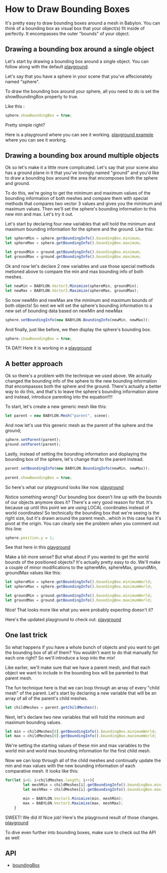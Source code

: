 # How to Draw Bounding Boxes

It's pretty easy to draw bounding boxes around a mesh in Babylon. You can think of a bounding box as visual box that your object(s) fit inside of perfectly. It encompasses the outer "bounds" of your object.

## Drawing a bounding box around a single object

Let's start by drawing a bounding box around a single object. You can follow along with the default [playground](https://playground.babylonjs.com/).

Let's say that you have a sphere in your scene that you've affecionately named "sphere".

To draw the bounding box around your sphere, all you need to do is set the showBoundingBox property to true.

Like this :
```javascript
sphere.showBoundingBox = true;
```
Pretty simple right? 

Here is a playground where you can see it working. [playground example](https://playground.babylonjs.com/#4F33I3) where you can see it working. 

## Drawing a bounding box around multiple objects

Ok so let's make it a little more complicated. Let's say that your scene also has a ground plane in it that you've lovingly named "ground" and you'd like to draw a bounding box around the area that encomposes both the sphere and ground. 

To do this, we're going to get the minimum and maximum values of the bounding information of both meshes and compare them with special methods that compares two vector 3 values and gives you the minimum and maximum values. Then we'll set the sphere's bounding information to this new min and max. Let's try it out.

Let's start by declaring four new variables that will hold the minimum and maximum bounding information for the sphere and the ground. Like this:

```javascript
let sphereMin = sphere.getBoundingInfo().boundingBox.minimum;
let sphereMax = sphere.getBoundingInfo().boundingBox.maximum;

let groundMin = ground.getBoundingInfo().boundingBox.minimum;
let groundMax = ground.getBoundingInfo().boundingBox.maximum;
```

Ok and now let's declare 2 new variables and use those special methods metioned above to compare the min and max bounding info of both meshes.

```javascript
let newMin = BABYLON.Vector3.Minimize(sphereMin, groundMin);
let newMax = BABYLON.Vector3.Maximize(sphereMax, groundMax);
```

So now newMin and newMax are the minimum and maximum bounds of both objects! So next we will set the sphere's bounding information to a new set of bounding data based on newMin and newMax

```javascript
sphere.setBoundingInfo(new BABYLON.BoundingInfo(newMin, newMax));
```

And finally, just like before, we then display the sphere's bounding box.

```javascript
sphere.showBoundingBox = true;
```

TA DA!!! Here it is working in a [playground](https://playground.babylonjs.com/#4F33I3#1)

## A better approach

Ok so there's a problem with the technique we used above. We actually changed the bounding info of the sphere to the new bounding information that encompasses both the sphere and the ground. There's actually a better way to do this, and that's to leave the sphere's bounding information alone and instead, introduce parenting into the equation!!!!

To start, let's create a new generic mesh like this:

```javascript
let parent = new BABYLON.Mesh("parent", scene);
```

And now let's use this generic mesh as the parent of the sphere and the ground;

```javascript
sphere.setParent(parent);
ground.setParent(parent);
```

Lastly, instead of setting the bounding information and displaying the bounding box of the sphere, let's change that to the parent instead.

```javascript
parent.setBoundingInfo(new BABYLON.BoundingInfo(newMin, newMax));
    
parent.showBoundingBox = true;
```

So here's what our playground looks like now. [playground](https://playground.babylonjs.com/#4F33I3#2)

Notice something wrong? Our bounding box doesn't line up with the bounds of our objects anymore does it? There's a very good reason for that. It's because up until this point we are using LOCAL coordinates instead of world coordinates! So technically the bounding box that we're seeing is the right size, but it's drawn around the parent mesh...which in this case has it's pivot at the origin. You can clearly see the problem when you comment out this line:

```javascript
sphere.position.y = 1;
```

See that here in this [playground](https://playground.babylonjs.com/#4F33I3#3)

Make a bit more sense? But what about if you wanted to get the world bounds of the positioned objects? It's actually pretty easy to do. We'll make a couple of minor modifications to the sphereMin, sphereMax, groundMin, groundMax values like this:

```javascript
let sphereMin = sphere.getBoundingInfo().boundingBox.minimumWorld;
let sphereMax = sphere.getBoundingInfo().boundingBox.maximumWorld;

let groundMin = ground.getBoundingInfo().boundingBox.minimumWorld;
let groundMax = ground.getBoundingInfo().boundingBox.maximumWorld;
```

Nice! That looks more like what you were probably expecting doesn't it?

Here's the updated playground to check out. [playground](https://playground.babylonjs.com/#4F33I3#4)

## One last trick

So what happens if you have a whole bunch of objects and you want to get the bounding box of all of them? You wouldn't want to do that manually for each one right? So we'll introduce a loop into the mix!

Like earlier, we'll make sure that we have a parent mesh, and that each object we want to include in the bounding box will be parented to that parent mesh.

The fun technique here is that we can loop through an array of every "child mesh" of the parent. Let's start by declaring a new variable that will be an array of all of the parent's child meshes.

```javascript
let childMeshes = parent.getChildMeshes();
```

Next, let's declare two new variables that will hold the minimum and maximum bounding values.

```javascript
let min = childMeshes[0].getBoundingInfo().boundingBox.minimumWorld;
let max = childMeshes[0].getBoundingInfo().boundingBox.maximumWorld;
```

We're setting the starting values of these min and max variables to the world min and world max bounding information for the first child mesh.

Now we can loop through all of the child meshes and continually update the min and max values with the new bounding information of each comparative mesh. It looks like this:

```javascript
for(let i=0; i<childMeshes.length; i++){
        let meshMin = childMeshes[i].getBoundingInfo().boundingBox.minimumWorld;
        let meshMax = childMeshes[i].getBoundingInfo().boundingBox.maximumWorld;

        min = BABYLON.Vector3.Minimize(min, meshMin);
        max = BABYLON.Vector3.Maximize(max, meshMax);
    }
```

SWEET! We did it! Nice job! Here's the playground result of those changes. [playground](https://playground.babylonjs.com/#4F33I3#6)

To dive even further into bounding boxes, make sure to check out the API as well

## API

- [boundingBox](/api/classes/babylon.boundingbox)


